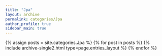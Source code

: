 ```yaml
---
title: "Jpa"
layout: archive
permalink: categories/Jpa
author_profile: true
sidebar_main: true
---
```


{% assign posts = site.categories.Jpa %}
{% for post in posts %} {% include archive-single2.html type=page.entries_layout %} {% endfor %}
